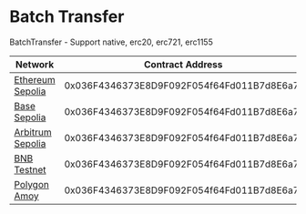 # Batch Transfer

BatchTransfer - Support native, erc20, erc721, erc1155



|  Network   | Contract Address  |
|  ----  | ----  | 
| [Ethereum Sepolia](https://sepolia.etherscan.io/address/0x036F4346373E8D9F092F054f64Fd011B7d8E6a7f#writeContract)  | 0x036F4346373E8D9F092F054f64Fd011B7d8E6a7f | 
| [Base Sepolia](https://sepolia.basescan.org/address/0x036F4346373E8D9F092F054f64Fd011B7d8E6a7f#writeContract)  | 0x036F4346373E8D9F092F054f64Fd011B7d8E6a7f | 
| [Arbitrum Sepolia](https://sepolia.arbiscan.io/address/0x036F4346373E8D9F092F054f64Fd011B7d8E6a7f#writeContract)  | 0x036F4346373E8D9F092F054f64Fd011B7d8E6a7f | 
| [BNB Testnet](https://testnet.bscscan.com/address/0x036F4346373E8D9F092F054f64Fd011B7d8E6a7f#code#writeContract)  | 0x036F4346373E8D9F092F054f64Fd011B7d8E6a7f | 
| [Polygon Amoy](https://amoy.polygonscan.com/address/0x036F4346373E8D9F092F054f64Fd011B7d8E6a7f#writeContract)  | 0x036F4346373E8D9F092F054f64Fd011B7d8E6a7f | 



